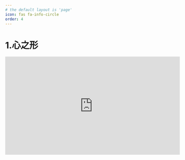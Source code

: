 ```yaml
---
# the default layout is 'page'
icon: fas fa-info-circle
order: 4
---
```


# 1.心之形

<iframe width="560" height="315" src="https://www.youtube.com/embed/UWUns5kNI5U?si=kbGfDBkQJVvIPDAr" title="YouTube video player" frameborder="0" allow="accelerometer; autoplay; clipboard-write; encrypted-media; gyroscope; picture-in-picture; web-share" allowfullscreen></iframe>


